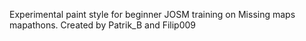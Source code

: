Experimental paint style for beginner JOSM training on Missing maps mapathons. Created by Patrik_B and Filip009